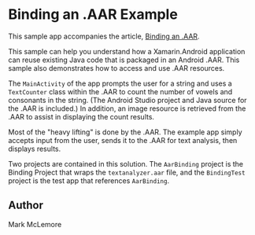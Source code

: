 Binding an .AAR Example 
=======================

This sample app accompanies the article, 
[Binding an .AAR](http://developer.xamarin.com/guides/android/advanced_topics/java_integration_overview/binding-a-java-library/binding-an-aar/).

This sample can help you understand how a Xamarin.Android application 
can reuse existing Java code that is packaged in an Android .AAR. This 
sample also demonstrates how to access and use .AAR resources. 

The `MainActivity` of the app prompts the user for a string and uses a 
`TextCounter` class within the .AAR to count the number of vowels and 
consonants in the string. (The Android Studio project and Java source 
for the .AAR is included.) In addition, an image resource is retrieved 
from the .AAR to assist in displaying the count results. 

Most of the "heavy lifting" is done by the .AAR. The example app simply 
accepts input from the user, sends it to the .AAR for text analysis, 
then displays results. 

Two projects are contained in this solution. The `AarBinding` project 
is the Binding Project that wraps the `textanalyzer.aar` file, and the 
`BindingTest` project is the test app that references `AarBinding`. 


Author
------ 

Mark McLemore



